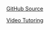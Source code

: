 
[GitHub Source](https://github.com/ProgrammingJack/Algorithm-DataStructures)

[Video Tutoring](https://www.youtube.com/watch?v=v_wj_mOAlig)




